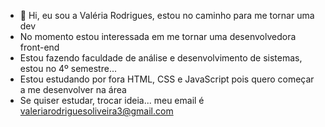 - 👋 Hi, eu sou a Valéria Rodrigues, estou no caminho para me tornar uma dev
- No momento estou interessada em me tornar uma desenvolvedora front-end 
- Estou fazendo faculdade de análise e desenvolvimento de sistemas, estou no 4º semestre... 
- Estou estudando por fora HTML, CSS e JavaScript pois quero começar a me desenvolver na área
- Se quiser estudar, trocar ideia... meu email é valeriarodriguesoliveira3@gmail.com
